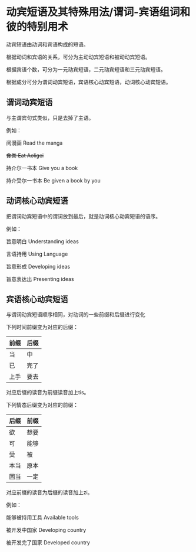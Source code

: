# 动宾短语及其特殊用法/谓词-宾语组词和彼的特别用术

动宾短语由动词和宾语构成的短语。

根据动词和宾语的关系，可分为主动动宾短语和被动动宾短语。

根据宾语个数，可分为一元动宾短语，二元动宾短语和三元动宾短语。

根据成分可分为谓词动宾短语，宾语核心动宾短语，动词核心动宾短语。

## 谓词动宾短语

与主谓宾句式类似，只是去掉了主语。

例如：

阅漫画  Read the manga

<del>食粪  Eat Aoligei</del>

持介尔一书本  Give you a book

持介受尔一书本  Be given a book by you

## 动词核心动宾短语

把谓词动宾短语中的谓词放到最后，就是动词核心动宾短语的语序。

例如：

旨意明白  Understanding ideas

言语持用  Using Language

旨意形成  Developing ideas

旨意表达出  Presenting ideas

## 宾语核心动宾短语

与谓词动宾短语顺序相同，对动词的一些前缀和后缀进行变化

下列时间前缀变为对应的后缀：

|前缀|后缀|
|-|-|
|当|中|
|已|完了|
|上手|要去|

对应后缀的读音为前缀读音加上tis。

下列情态后缀变为对应的前缀：

|后缀|前缀|
|-|-|
|欲|想要|
|可|能够|
|受|被|
|本当|原本|
|固当|一定|

对应前缀的读音为后缀的读音加上zi。

例如：

能够被持用工具  Available tools

被开发中国家  Developing country

被开发完了国家  Developed country